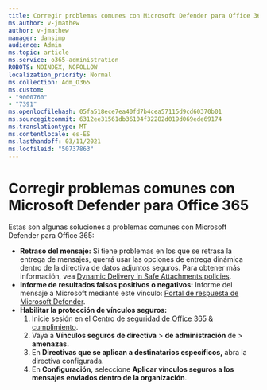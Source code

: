 ```yaml
---
title: Corregir problemas comunes con Microsoft Defender para Office 365
ms.author: v-jmathew
author: v-jmathew
manager: dansimp
audience: Admin
ms.topic: article
ms.service: o365-administration
ROBOTS: NOINDEX, NOFOLLOW
localization_priority: Normal
ms.collection: Adm_O365
ms.custom:
- "9000760"
- "7391"
ms.openlocfilehash: 05fa518ece7ea40fd7b4cea57115d9cd60370b01
ms.sourcegitcommit: 6312ee31561db36104f32282d019d069ede69174
ms.translationtype: MT
ms.contentlocale: es-ES
ms.lasthandoff: 03/11/2021
ms.locfileid: "50737863"
---
```

# <a name="fix-common-problems-with-microsoft-defender-for-office-365"></a>Corregir problemas comunes con Microsoft Defender para Office 365

Estas son algunas soluciones a problemas comunes con Microsoft Defender para Office 365:

- **Retraso del mensaje:** Si tiene problemas en los que se retrasa la entrega de  mensajes, querrá usar las opciones de entrega dinámica dentro de la directiva de datos adjuntos seguros. Para obtener más información, vea [Dynamic Delivery in Safe Attachments policies](https://go.microsoft.com/fwlink/?linkid=2094106).
- **Informe de resultados falsos positivos o negativos:** Informe del mensaje a Microsoft mediante este vínculo: [Portal de respuesta de Microsoft Defender](https://go.microsoft.com/fwlink/?linkid=2092835).
- **Habilitar la protección de vínculos seguros:**
    1. Inicie sesión en el Centro de [seguridad de Office 365 & cumplimiento](https://go.microsoft.com/fwlink/p/?linkid=2077143).
    2. Vaya a **Vínculos seguros de directiva**  >  **de administración** de  >  **amenazas.**
    3. En **Directivas que se aplican a destinatarios específicos,** abra la directiva configurada.
    4. En **Configuración,** seleccione **Aplicar vínculos seguros a los mensajes enviados dentro de la organización**.
